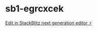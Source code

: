 # sb1-egrcxcek

[Edit in StackBlitz next generation editor ⚡️](https://stackblitz.com/~/github.com/kingatm/sb1-egrcxcek)